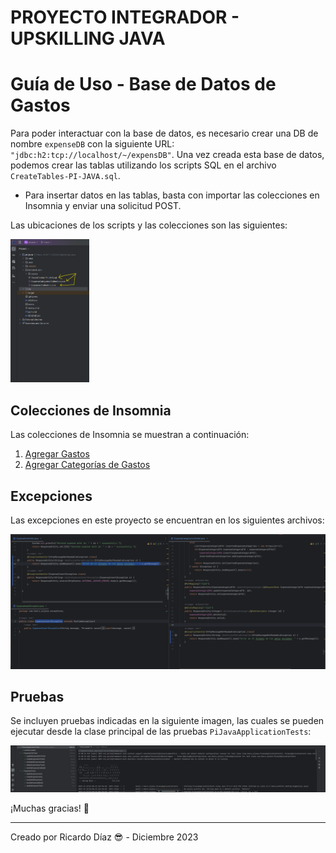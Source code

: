 # PROYECTO INTEGRADOR - UPSKILLING JAVA

# Guía de Uso - Base de Datos de Gastos

Para poder interactuar con la base de datos, es necesario crear una DB de nombre `expenseDB` con la siguiente URL: `"jdbc:h2:tcp://localhost/~/expensDB"`. Una vez creada esta base de datos, podemos crear las tablas utilizando los scripts SQL en el archivo `CreateTables-PI-JAVA.sql`.

- Para insertar datos en las tablas, basta con importar las colecciones en Insomnia y enviar una solicitud POST.

Las ubicaciones de los scripts y las colecciones son las siguientes:

<!--![Scripts](/ScriptS&Json/assets/scripts.png)-->
<img src="Scripts&Json/assets/scripts.png" alt="Scripts" width="25%">

## Colecciones de Insomnia

Las colecciones de Insomnia se muestran a continuación:

1. [Agregar Gastos](Scripts&Json/assets/addExpenses.png)
2. [Agregar Categorías de Gastos](ScriptS&Json/assets/addExpensesCategories.png)

## Excepciones

Las excepciones en este proyecto se encuentran en los siguientes archivos:

![Excepciones](ScriptS&Json/assets/exceptions.png)

## Pruebas

Se incluyen pruebas indicadas en la siguiente imagen, las cuales se pueden ejecutar desde la clase principal de las pruebas `PiJavaApplicationTests`:

![Pruebas Pasadas](ScriptS&Json/assets/testsPassed.png)

¡Muchas gracias! 🙌

---

Creado por Ricardo Díaz 😎 - Diciembre 2023